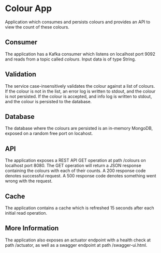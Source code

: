 # Colour App
Application which consumes and persists colours and provides an API to view the count of these colours.

## Consumer
The application has a Kafka consumer which listens on localhost port 9092 and reads from a topic called *colours*.
Input data is of type String.

## Validation
The service case-insensitively validates the colour against a list of colours.
If the colour is not in the list, an error log is written to stdout, and the colour is not persisted.
If the colour is accepted, and info log is written to stdout, and the colour is persisted to the database.

## Database
The database where the colours are persisted is an in-memory MongoDB, exposed on a random free port on locahost.

## API
The application exposes a REST API GET operation at path /colours on localhost port 8080.
The GET operation will return a JSON response containing the colours with each of their counts.
A 200 response code denotes successful request.
A 500 response code denotes something went wrong with the request.

## Cache
The application contains a cache which is refreshed 15 seconds after each initial read operation.

## More Information
The application also exposes an actuator endpoint with a health check at path /actuator, as well as a
swagger endpoint at path /swagger-ui.html.